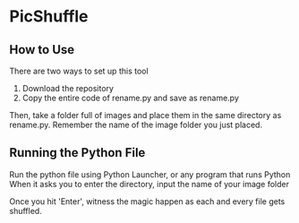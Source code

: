 # PicShuffle

## How to Use
There are two ways to set up this tool
1. Download the repository
2. Copy the entire code of rename.py and save as rename.py

Then, take a folder full of images and place them in the same directory as rename.py.
Remember the name of the image folder you just placed.

## Running the Python File
Run the python file using Python Launcher, or any program that runs Python
When it asks you to enter the directory, input the name of your image folder

Once you hit 'Enter', witness the magic happen as each and every file gets shuffled.
